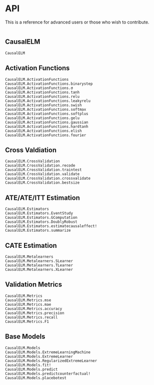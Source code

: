# API
This is a reference for advanced users or those who wish to contribute.

```@index
```

## CausalELM
```@docs
CausalELM
```

## Activation Functions
```@docs
CausalELM.ActivationFunctions
CausalELM.ActivationFunctions.binarystep
CausalELM.ActivationFunctions.σ
CausalELM.ActivationFunctions.tanh
CausalELM.ActivationFunctions.relu
CausalELM.ActivationFunctions.leakyrelu
CausalELM.ActivationFunctions.swish
CausalELM.ActivationFunctions.softmax
CausalELM.ActivationFunctions.softplus
CausalELM.ActivationFunctions.gelu
CausalELM.ActivationFunctions.gaussian
CausalELM.ActivationFunctions.hardtanh
CausalELM.ActivationFunctions.elish
CausalELM.ActivationFunctions.fourier
```

## Cross Valdiation
```@docs
CausalELM.CrossValidation
CausalELM.CrossValidation.recode
CausalELM.CrossValidation.traintest
CausalELM.CrossValidation.validate
CausalELM.CrossValidation.crossvalidate
CausalELM.CrossValidation.bestsize
```

## ATE/ATE/ITT Estimation
```@docs
CausalELM.Estimators
CausalELM.Estimators.EventStudy
CausalELM.Estimators.GComputation
CausalELM.Estimators.DoublyRobust
CausalELM.Estimators.estimatecausaleffect!
CausalELM.Estimators.summarize
```

## CATE Estimation
```@docs
CausalELM.Metalearners
CausalELM.Metalearners.SLearner
CausalELM.Metalearners.TLearner
CausalELM.Metalearners.XLearner
```

## Validation Metrics
```@docs
CausalELM.Metrics
CausalELM.Metrics.mse
CausalELM.Metrics.mae
CausalELM.Metrics.accuracy
CausalELM.Metrics.precision
CausalELM.Metrics.recall
CausalELM.Metrics.F1
```

## Base Models
```@docs
CausalELM.Models
CausalELM.Models.ExtremeLearningMachine
CausalELM.Models.ExtremeLearner
CausalELM.Models.RegularizedExtremeLearner
CausalELM.Models.fit!
CausalELM.Models.predict
CausalELM.Models.predictcounterfactual!
CausalELM.Models.placebotest
```